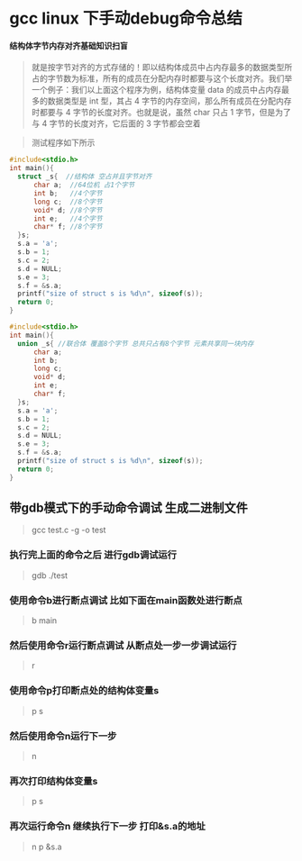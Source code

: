 # gcc linux 下手动debug命令总结
#### 结构体字节内存对齐基础知识扫盲
> 就是按字节对齐的方式存储的！即以结构体成员中占内存最多的数据类型所占的字节数为标准，所有的成员在分配内存时都要与这个长度对齐。我们举一个例子：我们以上面这个程序为例，结构体变量 data 的成员中占内存最多的数据类型是 int 型，其占 4 字节的内存空间，那么所有成员在分配内存时都要与 4 字节的长度对齐。也就是说，虽然 char 只占 1 字节，但是为了与 4 字节的长度对齐，它后面的 3 字节都会空着

> 测试程序如下所示
  ``` c 
  #include<stdio.h>
  int main(){
  	struct _s{  //结构体 空占并且字节对齐
		char a;  //64位机 占1个字节
		int b;   //4个字节
		long c;  //8个字节
		void* d; //8个字节
		int e;   //4个字节
		char* f; //8个字节
  	}s;
  	s.a = 'a';
  	s.b = 1;
  	s.c = 2;
  	s.d = NULL;
  	s.e = 3;
  	s.f = &s.a;
  	printf("size of struct s is %d\n", sizeof(s));
	return 0;
  }
  ```

  ``` c
  #include<stdio.h>
  int main(){
  	union _s{ //联合体 覆盖8个字节 总共只占有8个字节 元素共享同一块内存
		char a;
		int b;
		long c;
		void* d;
		int e;
		char* f;
  	}s;
  	s.a = 'a';
  	s.b = 1;
  	s.c = 2;
  	s.d = NULL;
  	s.e = 3;
  	s.f = &s.a;
  	printf("size of struct s is %d\n", sizeof(s));
	return 0;
  }
  ```

## 带gdb模式下的手动命令调试 生成二进制文件
> gcc test.c -g -o test

### 执行完上面的命令之后 进行gdb调试运行
> gdb ./test

### 使用命令b进行断点调试 比如下面在main函数处进行断点
> b main

### 然后使用命令r运行断点调试 从断点处一步一步调试运行
> r

### 使用命令p打印断点处的结构体变量s
> p s

### 然后使用命令n运行下一步
> n

### 再次打印结构体变量s
> p s

### 再次运行命令n 继续执行下一步 打印&s.a的地址
> n
  p &s.a


